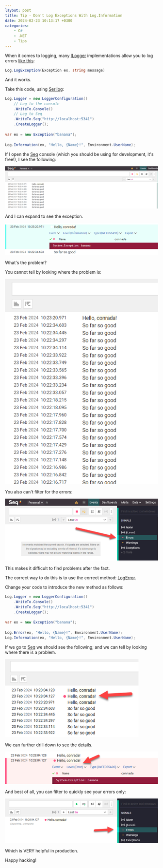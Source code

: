 ```yaml
---
layout: post
title: Tip - Don't Log Exceptions With Log.Information
date: 2024-02-23 10:13:17 +0300
categories:
    - C#
    - .NET
    - Tips
---
```

When it comes to logging, many [ILogger](https://learn.microsoft.com/en-us/dotnet/api/microsoft.extensions.logging.ilogger?view=dotnet-plat-ext-8.0) implementations allow you to log errors [like this](https://learn.microsoft.com/en-us/dotnet/api/microsoft.extensions.logging.loggerextensions.loginformation?view=dotnet-plat-ext-8.0#microsoft-extensions-logging-loggerextensions-loginformation(microsoft-extensions-logging-ilogger-system-exception-system-string-system-object())):

```csharp
Log.LogException(Exception ex, string message)
```

And it works.

Take this code, using [Serilog](https://serilog.net/):

```csharp
Log.Logger = new LoggerConfiguration()
    // Log to the console
	.WriteTo.Console()
	// Log to Seq
	.WriteTo.Seq("http://localhost:5341")
	.CreateLogger();

var ex = new Exception("banana");

Log.Information(ex, "Hello, {Name}!", Environment.UserName);
```

If I open the [Seq](https://datalust.co/seq) console (which you should be using for development, it's free!), I see the following:

![LogInfo 1](../images/2024/LogInfo-1.png)

And I can expand to see the exception.

![LogInfo 2](../images/2024/LogInfo-2.png)

What's the problem?

You cannot tell by looking where the problem is:

![LogInfo 3](../images/2024/LogInfo-3.png)

You also can't filter for the errors:

![LogInfo 4](../images/2024/LogInfo-4.png)

This makes it difficult to find problems after the fact.

The correct way to do this is to use the correct method: [LogError](https://learn.microsoft.com/en-us/dotnet/api/microsoft.extensions.logging.loggerextensions.logerror?view=dotnet-plat-ext-8.0).

Change your code to introduce the new method as follows:

```csharp
Log.Logger = new LoggerConfiguration()
	.WriteTo.Console()
	.WriteTo.Seq("http://localhost:5341")
	.CreateLogger();

var ex = new Exception("banana");

Log.Error(ex, "Hello, {Name}!", Environment.UserName);
Log.Information(ex, "Hello, {Name}!", Environment.UserName);
```

If we go to [Seq](https://datalust.co/seq) we should see the following; and we can tell by looking where there is a problem.

![LogInfo 5](../images/2024/LogInfo-5.png)

We can further drill down to see the details.

![LogInfo 6](../images/2024/LogInfo-6.png)

And best of all, you can filter to quickly see your errors only:

![LogInfo 7](../images/2024/LogInfo-7.png)

Which is VERY helpful in production.

Happy hacking!


